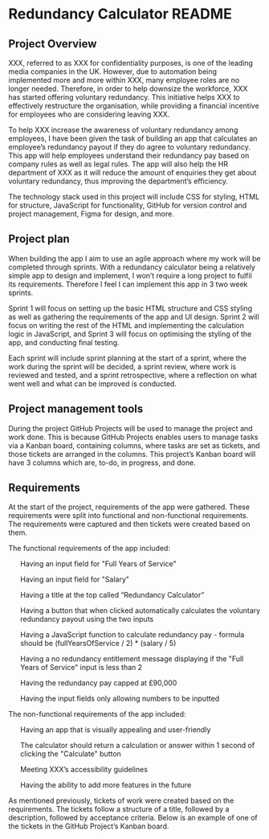 # Redundancy Calculator README
## Project Overview
XXX, referred to as XXX for confidentiality purposes, is one of the leading media companies in the UK. However, due to automation being implemented more and more within XXX,  many employee roles are no longer needed. Therefore, in order to help downsize the workforce, XXX has started offering voluntary redundancy. This initiative helps XXX to effectively restructure the organisation, while providing a financial incentive for employees who are considering leaving XXX.

To help XXX increase the awareness of voluntary redundancy among employees, I have been given the task of building an app that calculates an employee’s redundancy payout if they do agree to voluntary redundancy. This app will help employees understand their redundancy pay based on company rules as well as legal rules. The app will also help the HR department of XXX as it will reduce the amount of enquiries they get about voluntary redundancy, thus improving the department’s efficiency. 

The technology stack used in this project will include CSS for styling, HTML for structure, JavaScript for functionality, GitHub for version control and project management, Figma for design, and more.

## Project plan
When building the app I aim to use an agile approach where my work will be completed through sprints. With a redundancy calculator being a relatively simple app to design and implement, I won’t require a long project to fulfil its requirements. Therefore I feel I can implement this app in 3 two week sprints. 

Sprint 1 will focus on setting up the basic HTML structure and CSS styling as well as gathering the requirements of the app and UI design. Sprint 2 will focus on writing the rest of the HTML and implementing the calculation logic in JavaScript, and Sprint 3 will focus on optimising the styling of the app, and conducting final testing.

Each sprint will include sprint planning at the start of a sprint, where the work during the sprint will be decided, a sprint review, where work is reviewed and tested, and a sprint retrospective, where a reflection on what went well and what can be improved is conducted.

## Project management tools
During the project GitHub Projects will be used to manage the project and work done. This is because GitHub Projects enables users to manage tasks via a Kanban board, containing columns, where tasks are set as tickets, and those tickets are arranged in the columns. This project’s Kanban board will have 3 columns which are, to-do, in progress, and done. 

## Requirements
At the start of the project, requirements of the app were gathered. These requirements were split into functional and non-functional requirements. The requirements were captured and then tickets were created based on them.

The functional requirements of the app included:
<ul>	Having an input field for "Full Years of Service"</ul>
<ul>	Having an input field for "Salary"</ul>
<ul>	Having a title at the top called “Redundancy Calculator”</ul>
<ul>	Having a button that when clicked automatically calculates the voluntary redundancy payout using the two inputs</ul>
<ul>	Having a JavaScript function to calculate redundancy pay - formula should be (fullYearsOfService / 2) * (salary / 5)</ul>
<ul>	Having a no redundancy entitlement message displaying if the "Full Years of Service" input is less than 2</ul>
<ul>	Having the redundancy pay capped at £90,000</ul>
<ul>	Having the input fields only allowing numbers to be inputted</ul>

The non-functional requirements of the app included:
<ul> Having an app that is visually appealing and user-friendly </ul>
<ul> The calculator should return a calculation or answer within 1 second of clicking the "Calculate" button </ul>
<ul> Meeting XXX’s accessibility guidelines</ul>
<ul> Having the ability to add more features in the future</ul>

As mentioned previously, tickets of work were created based on the requirements. The tickets follow a structure of a title, followed by a description, followed by acceptance criteria. Below is an example of one of the tickets in the GitHub Project’s Kanban board.

